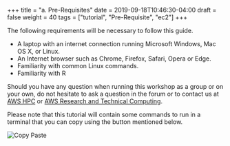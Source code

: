 +++
title = "a. Pre-Requisites"
date = 2019-09-18T10:46:30-04:00
draft = false
weight = 40
tags = ["tutorial", "Pre-Requisite", "ec2"]
+++

The following requirements will be necessary to follow this guide.

- A laptop with an internet connection running Microsoft Windows, Mac OS X, or Linux.
- An Internet browser such as Chrome, Firefox, Safari, Opera or Edge.
- Familiarity with common Linux commands.
- Familiarity with R 

Should you have any question when running this workshop as a group or on your own, do not hesitate to ask a question in the forum or to contact us at [AWS HPC](https://aws.amazon.com/hpc/) or [AWS Research and Technical Computing](https://aws.amazon.com/government-education/research-and-technical-computing).

Please note that this tutorial will contain some commands to run in a terminal that you can copy using the button mentioned below.

![Copy Paste](/images/introductory-steps/copy-paste.png)
